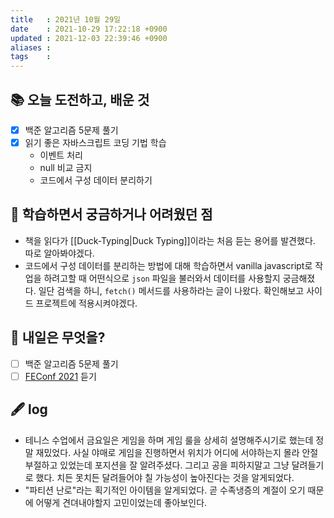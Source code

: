 ```yaml
---
title   : 2021년 10월 29일 
date    : 2021-10-29 17:22:18 +0900
updated : 2021-12-03 22:39:46 +0900
aliases : 
tags    : 
---
```

## 📚 오늘 도전하고, 배운 것
- [x] 백준 알고리즘 5문제 풀기 
- [x] 읽기 좋은 자바스크립트 코딩 기법 학습
	- 이벤트 처리
	- null 비교 금지
	- 코드에서 구성 데이터 분리하기 

## 🤔 학습하면서 궁금하거나 어려웠던 점 
- 책을 읽다가 [[Duck-Typing|Duck Typing]]이라는 처음 듣는 용어를 발견했다. 따로 알아봐야겠다.
- 코드에서 구성 데이터를 분리하는 방법에 대해 학습하면서 vanilla javascript로 작업을 하려고할 때 어떤식으로 `json` 파일을 불러와서 데이터를 사용할지 궁금해졌다. 일단 검색을 하니, `fetch()` 메서드를 사용하라는 글이 나왔다. 확인해보고 사이드 프로젝트에 적용시켜야겠다.  


## 🌅 내일은 무엇을?
- [ ] 백준 알고리즘 5문제 풀기
- [ ] [FEConf 2021](https://2021.feconf.kr/) 듣기  
			
## 🖋 log
- 테니스 수업에서 금요일은 게임을 하며 게임 룰을 상세히 설명해주시기로 했는데 정말 재밌었다. 사실 야매로 게임을 진행하면서 위치가 어디에 서야하는지 몰라 안절부절하고 있었는데 포지션을 잘 알려주셨다. 그리고 공을 피하지말고 그냥 달려들기로 했다. 치든 못치든 달려들어야 칠 가능성이 높아진다는 것을 알게되었다.
- "파티션 난로"라는 획기적인 아이템을 알게되었다. 곧 수족냉증의 계절이 오기 때문에 어떻게 견뎌내야할지 고민이었는데 좋아보인다. 



